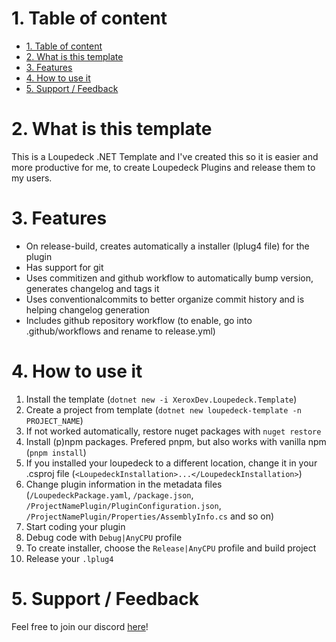 # 1. Table of content
- [1. Table of content](#1-table-of-content)
- [2. What is this template](#2-what-is-this-template)
- [3. Features](#3-features)
- [4. How to use it](#4-how-to-use-it)
- [5. Support / Feedback](#5-support--feedback)

# 2. What is this template
This is a Loupedeck .NET Template and I've created this so it is easier and more productive for me, to create Loupedeck Plugins and release them to my users.

# 3. Features
- On release-build, creates automatically a installer (lplug4 file) for the plugin
- Has support for git
- Uses commitizen and github workflow to automatically bump version, generates changelog and tags it
- Uses conventionalcommits to better organize commit history and is helping changelog generation
- Includes github repository workflow (to enable, go into .github/workflows and rename to release.yml)

# 4. How to use it
1. Install the template (``dotnet new -i XeroxDev.Loupedeck.Template``)
2. Create a project from template (``dotnet new loupedeck-template -n PROJECT_NAME``)
3. If not worked automatically, restore nuget packages with ``nuget restore``
4. Install (p)npm packages. Prefered pnpm, but also works with vanilla npm (``pnpm install``)
5. If you installed your loupedeck to a different location, change it in your .csproj file (``<LoupedeckInstallation>...</LoupedeckInstallation>``)
6. Change plugin information in the metadata files (``/LoupedeckPackage.yaml``, ``/package.json``, ``/ProjectNamePlugin/PluginConfiguration.json``, ``/ProjectNamePlugin/Properties/AssemblyInfo.cs`` and so on)
7. Start coding your plugin
8. Debug code with ``Debug|AnyCPU`` profile
9. To create installer, choose the ``Release|AnyCPU`` profile and build project
10. Release your ``.lplug4``


# 5. Support / Feedback
Feel free to join our discord [here](https://s.tswi.me/discord)!
